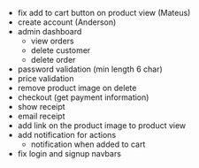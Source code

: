 - fix add to cart button on product view (Mateus)
- create account (Anderson)
- admin dashboard
  - view orders
  - delete customer
  - delete order
- password validation (min length 6 char)
- price validation
- remove product image on delete
- checkout (get payment information)
- show receipt
- email receipt
- add link on the product image to product view
- add notification for actions
  - notification when added to cart
- fix login and signup navbars
